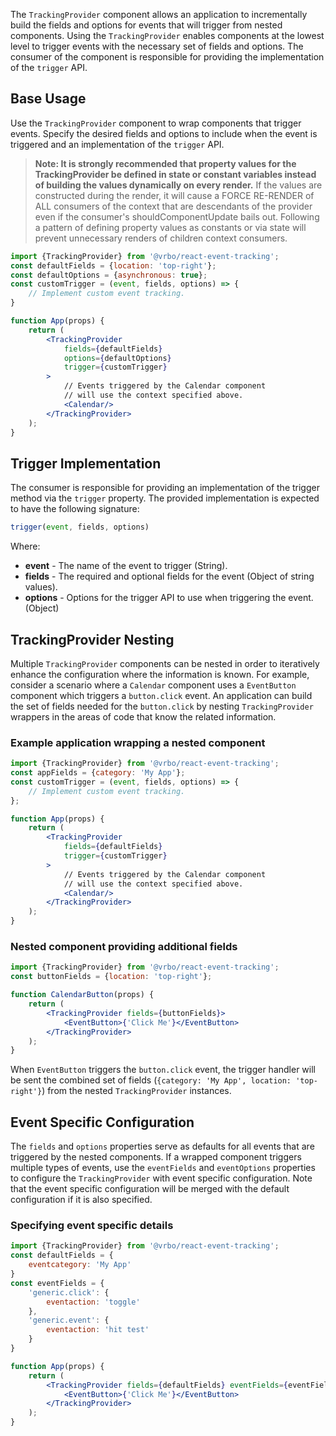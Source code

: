 The `TrackingProvider` component allows an application to incrementally build the fields and options for events that will trigger from nested components. Using the `TrackingProvider` enables components at the lowest level to trigger events with the necessary set of fields and options. The consumer of the component is responsible for providing the implementation of the `trigger` API.

## Base Usage

Use the `TrackingProvider` component to wrap components that trigger events. Specify the desired fields and options to include when the event is triggered and an implementation of the `trigger` API.

> **Note: It is strongly recommended that property values for the TrackingProvider be defined in state or constant variables instead of building the values dynamically on every render.**  If the values are constructed during the render, it will cause a FORCE RE-RENDER of ALL consumers of the context that are descendants of the provider even if the consumer's shouldComponentUpdate bails out. Following a pattern of defining property values as constants or via state will prevent unnecessary renders of children context consumers.

```jsx
import {TrackingProvider} from '@vrbo/react-event-tracking';
const defaultFields = {location: 'top-right'};
const defaultOptions = {asynchronous: true};
const customTrigger = (event, fields, options) => {
    // Implement custom event tracking.
}

function App(props) {
    return (
        <TrackingProvider
            fields={defaultFields}
            options={defaultOptions}
            trigger={customTrigger}
        >
            // Events triggered by the Calendar component
            // will use the context specified above.
            <Calendar/>
        </TrackingProvider>
    );
}
```

## Trigger Implementation

The consumer is responsible for providing an implementation of the trigger method via the `trigger` property. The provided implementation is expected to have the following signature:

```javascript
trigger(event, fields, options)
```

Where:

- **event** - The name of the event to trigger (String).
- **fields** - The required and optional fields for the event (Object of string values).
- **options** - Options for the trigger API to use when triggering the event. (Object)

## TrackingProvider Nesting

Multiple `TrackingProvider` components can be nested in order to iteratively enhance the configuration where the information is known. For example, consider a scenario where a `Calendar` component uses a `EventButton` component which triggers a `button.click` event. An application can build the set of fields needed for the `button.click` by nesting `TrackingProvider` wrappers in the areas of code that know the related information.

### Example application wrapping a nested component

```jsx
import {TrackingProvider} from '@vrbo/react-event-tracking';
const appFields = {category: 'My App'};
const customTrigger = (event, fields, options) => {
    // Implement custom event tracking.
};

function App(props) {
    return (
        <TrackingProvider
            fields={defaultFields}
            trigger={customTrigger}
        >
            // Events triggered by the Calendar component
            // will use the context specified above.
            <Calendar/>
        </TrackingProvider>
    );
}
```

### Nested component providing additional fields

```jsx
import {TrackingProvider} from '@vrbo/react-event-tracking';
const buttonFields = {location: 'top-right'};

function CalendarButton(props) {
    return (
        <TrackingProvider fields={buttonFields}>
            <EventButton>{'Click Me'}</EventButton>
        </TrackingProvider>
    );
}
```

When `EventButton` triggers the `button.click` event, the trigger handler will be sent the combined set of fields (`{category: 'My App', location: 'top-right'}`) from the nested `TrackingProvider` instances.

## Event Specific Configuration

The `fields` and `options` properties serve as defaults for all events that are triggered by the nested components. If a wrapped component triggers multiple types of events, use the `eventFields` and `eventOptions` properties to configure the `TrackingProvider` with event specific configuration. Note that the event specific configuration will be merged with the default configuration if it is also specified.

### Specifying event specific details

```jsx
import {TrackingProvider} from '@vrbo/react-event-tracking';
const defaultFields = {
    eventcategory: 'My App'
}
const eventFields = {
    'generic.click': {
        eventaction: 'toggle'
    },
    'generic.event': {
        eventaction: 'hit test'
    }
}

function App(props) {
    return (
        <TrackingProvider fields={defaultFields} eventFields={eventFields}>
            <EventButton>{'Click Me'}</EventButton>
        </TrackingProvider>
    );
}
```